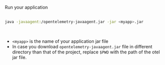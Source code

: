 Run your application<br></br>

```bash
java -javaagent:/opentelemetry-javaagent.jar -jar <myapp>.jar
```

&nbsp;


- `<myapp>` is the name of your application jar file
- In case you download `opentelemetry-javaagent.jar` file in different directory than that of the project, replace `$PWD` with the path of the otel jar file.
